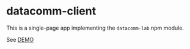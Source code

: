 # datacomm-client

This is a single-page app implementing the `datacomm-lab` npm module.

See [DEMO](https://datacommlab.herokuapp.com/)
